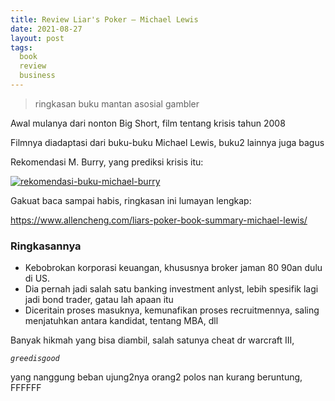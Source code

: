 ```yaml
---
title: Review Liar's Poker — Michael Lewis
date: 2021-08-27
layout: post
tags:
  book  
  review
  business
--- 
```

> ringkasan buku mantan asosial gambler

Awal mulanya dari nonton Big Short, film tentang krisis tahun 2008 

Filmnya diadaptasi dari buku-buku Michael Lewis, buku2 lainnya juga bagus

Rekomendasi M. Burry, yang prediksi krisis itu:



[![rekomendasi-buku-michael-burry](https://muhammadichsanulamal.files.wordpress.com/2021/09/92bqcmjh68v41.png)](https://cdn.substack.com/image/fetch/f_auto,q_auto:good,fl_progressive:steep/https%3A%2F%2Fbucketeer-e05bbc84-baa3-437e-9518-adb32be77984.s3.amazonaws.com%2Fpublic%2Fimages%2F722bba7f-286f-4508-95e5-dc75c77aba95_1634x1390.png)

Gakuat baca sampai habis, ringkasan ini lumayan lengkap:

https://www.allencheng.com/liars-poker-book-summary-michael-lewis/ 

### Ringkasannya

- Kebobrokan korporasi keuangan, khususnya broker jaman 80 90an dulu di US. 
- Dia pernah jadi salah satu banking investment anlyst, lebih spesifik lagi jadi bond trader, gatau lah apaan itu
- Diceritain proses masuknya, kemunafikan proses recruitmennya, saling menjatuhkan antara kandidat, tentang MBA, dll

Banyak hikmah yang bisa diambil, salah satunya cheat dr warcraft III,

*`greedisgood`*

yang nanggung beban ujung2nya orang2 polos nan kurang beruntung, FFFFFF
